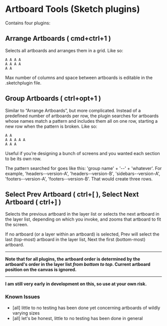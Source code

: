 # Artboard Tools (Sketch plugins)

Contains four plugins:

## Arrange Artboards ( cmd+ctrl+1 )

Selects all artboards and arranges them in a grid. Like so:

```
A A A A
A A A A
A A
```

Max number of columns and space between artboards is editable in the .sketchplugin file.

## Group Artboards ( ctrl+opt+1 )

Similar to “Arrange Artboards”, but more complicated. Instead of a predefined number of artboards per row, the plugin searches for artboards whose names match a pattern and includes them all on one row, starting a new row when the pattern is broken. Like so:

```
A A
A A A A A
A A A
```

Useful if you’re designing a bunch of screens and you wanted each section to be its own row.

The pattern searched for goes like this: 'group name' + '\-\-' + 'whatever'. For example, 'headers\-\-version-A', 'headers\-\-version-B', 'sidebars\-\-version-A', 'footers\-\-version-A', 'footers\-\-version-B'. That would create three rows.

## Select Prev Artboard ( ctrl+[ ), Select Next Artboard ( ctrl+] )

Selects the previous artboard in the layer list or selects the next artboard in the layer list, depending on which you invoke, and zooms that artboard to fit the screen.

If no artboard (or a layer within an artboard) is selected, Prev will select the last (top-most) artboard in the layer list, Next the first (bottom-most) artboard.

* * * * *

**Note that for all plugins, the artboard order is determined by the artboard's order in the layer list _from bottom to top_. Current artboard position on the canvas is ignored.**

* * * * *

**I am still very early in development on this, so use at your own risk.**

### Known Issues

- [all] little to no testing has been done yet concerning artboards of wildly varying sizes
- [all] let's be honest, little to no testing has been done in general
